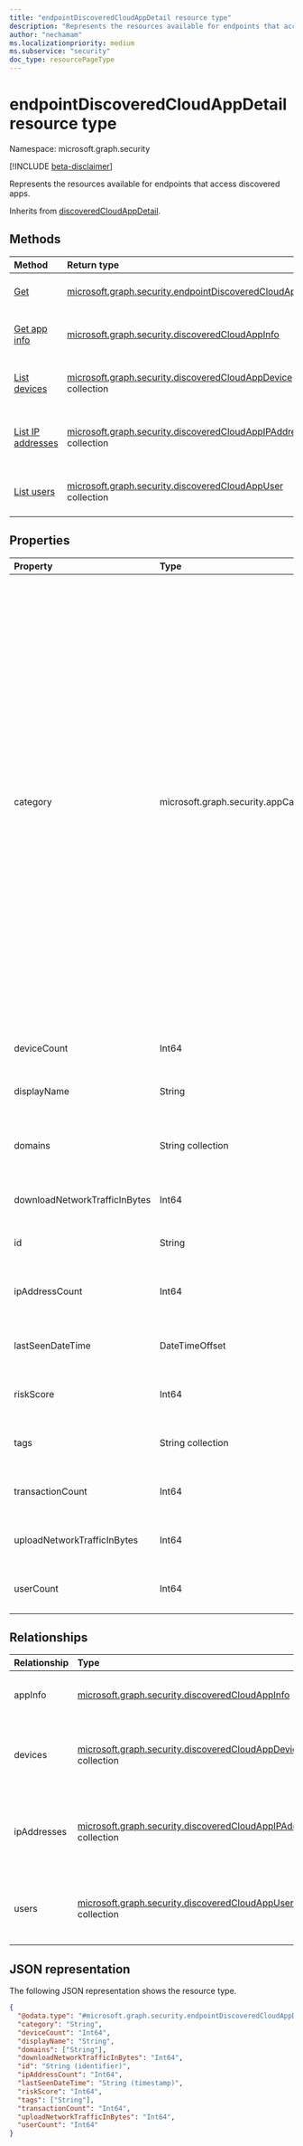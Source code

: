 ```yaml
---
title: "endpointDiscoveredCloudAppDetail resource type"
description: "Represents the resources available for endpoints that access discovered apps."
author: "nechamam"
ms.localizationpriority: medium
ms.subservice: "security"
doc_type: resourcePageType
---
```


# endpointDiscoveredCloudAppDetail resource type

Namespace: microsoft.graph.security

[!INCLUDE [beta-disclaimer](../../includes/beta-disclaimer.md)]

Represents the resources available for endpoints that access discovered apps.

Inherits from [discoveredCloudAppDetail](../resources/security-discoveredcloudappdetail.md).

## Methods
|Method|Return type|Description|
|:---|:---|:---|
|[Get](../api/security-endpointdiscoveredcloudappdetail-get.md)|[microsoft.graph.security.endpointDiscoveredCloudAppDetail](../resources/security-endpointdiscoveredcloudappdetail.md)|Get the properties and relationships of a endpoint accessing discovered apps.|
|[Get app info](../api/security-discoveredcloudappinfo-get.md)|[microsoft.graph.security.discoveredCloudAppInfo](../resources/security-discoveredcloudappinfo.md)|Get the discoveredCloudAppInfo resource from the appInfo navigation property.|
|[List devices](../api/security-endpointdiscoveredcloudappdetail-list-devices.md)|[microsoft.graph.security.discoveredCloudAppDevice](../resources/security-discoveredcloudappdevice.md) collection|Get the discoveredCloudAppDevice resources from the devices navigation property.|
|[List IP addresses](../api/security-discoveredcloudappdetail-list-ipaddresses.md)|[microsoft.graph.security.discoveredCloudAppIPAddress](../resources/security-discoveredcloudappipaddress.md) collection|Get the discoveredCloudAppIPAddress resources from the ipAddresses navigation property.|
|[List users](../api/security-discoveredcloudappdetail-list-users.md)|[microsoft.graph.security.discoveredCloudAppUser](../resources/security-discoveredcloudappuser.md) collection|Get the discoveredCloudAppUser resources from the users navigation property.|


## Properties
|Property|Type|Description|
|:---|:---|:---|
|category|microsoft.graph.security.appCategory|The list of category of discovered apps. The possible values are: `security`, `collaboration`, `hostingServices`, `onlineMeetings`, `newsAndEntertainment`, `eCommerce`, `education`, `cloudStorage`, `marketing`, `operationsManagement`, `health`, `advertising`, `productivity`, `accountingAndFinance`, `contentManagement`, `contentSharing`, `businessManagement`, `communications`, `dataAnalytics`, `businessIntelligence`, `webemail`, `codeHosting`, `webAnalytics`, `socialNetwork`, `crm`, `forums`, `humanResourceManagement`, `transportationAndTravel`, `productDesign`, `sales`, `cloudComputingPlatform`, `projectManagement`, `personalInstantMessaging`, `developmentTools`, `itServices`, `supplyChainAndLogistics`, `propertyManagement`, `customerSupport`, `internetOfThings`, `vendorManagementSystems`, `websiteMonitoring`, `generativeAi`, `unknown`, `unknownFutureValue`. Inherited from [discoveredCloudAppDetail](../resources/security-discoveredcloudappdetail.md). |
|deviceCount|Int64|The number of devices that accessed the discovered app. |
|displayName|String|The name of the discovered cloud app. Inherited from [discoveredCloudAppDetail](../resources/security-discoveredcloudappdetail.md). |
|domains|String collection|The list of domains identified as belonging to the discovered app. Inherited from [discoveredCloudAppDetail](../resources/security-discoveredcloudappdetail.md). |
|downloadNetworkTrafficInBytes|Int64|The amount of download traffic from the app. Inherited from [discoveredCloudAppDetail](../resources/security-discoveredcloudappdetail.md). |
|id|String|The ID of the discovered app. Inherited from [discoveredCloudAppDetail](../resources/security-discoveredcloudappdetail.md). |
|ipAddressCount|Int64|The count of IP addresses that accessed the discovered app. Inherited from [discoveredCloudAppDetail](../resources/security-discoveredcloudappdetail.md). |
|lastSeenDateTime|DateTimeOffset|The date and time when the app was last seen. Inherited from [discoveredCloudAppDetail](../resources/security-discoveredcloudappdetail.md). |
|riskScore|Int64|The risk score of the discovered app. Inherited from [discoveredCloudAppDetail](../resources/security-discoveredcloudappdetail.md). |
|tags|String collection|A list of tags applied to a discovered app. Inherited from [discoveredCloudAppDetail](../resources/security-discoveredcloudappdetail.md). |
|transactionCount|Int64|The total transanctions on the discovered app. Inherited from [discoveredCloudAppDetail](../resources/security-discoveredcloudappdetail.md). |
|uploadNetworkTrafficInBytes|Int64|The upload traffic on the discovered app. Inherited from [discoveredCloudAppDetail](../resources/security-discoveredcloudappdetail.md). |
|userCount|Int64|The count of users who access the discovered app. Inherited from [discoveredCloudAppDetail](../resources/security-discoveredcloudappdetail.md). |

## Relationships
|Relationship|Type|Description|
|:---|:---|:---|
|appInfo|[microsoft.graph.security.discoveredCloudAppInfo](../resources/security-discoveredcloudappinfo.md)|Represents the discovered app details.|
|devices|[microsoft.graph.security.discoveredCloudAppDevice](../resources/security-discoveredcloudappdevice.md) collection|Represents the devices that access the discovered apps.|
|ipAddresses|[microsoft.graph.security.discoveredCloudAppIPAddress](../resources/security-discoveredcloudappipaddress.md) collection|Represents the IP addressses that access the discovered apps.|
|users|[microsoft.graph.security.discoveredCloudAppUser](../resources/security-discoveredcloudappuser.md) collection|Represents the users who access the discovered apps.|

## JSON representation
The following JSON representation shows the resource type.
<!-- {
  "blockType": "resource",
  "keyProperty": "id",
  "@odata.type": "microsoft.graph.security.endpointDiscoveredCloudAppDetail",
  "baseType": "microsoft.graph.security.discoveredCloudAppDetail",
  "openType": false
}
-->
``` json
{
  "@odata.type": "#microsoft.graph.security.endpointDiscoveredCloudAppDetail",
  "category": "String",
  "deviceCount": "Int64",
  "displayName": "String",
  "domains": ["String"],
  "downloadNetworkTrafficInBytes": "Int64",
  "id": "String (identifier)",
  "ipAddressCount": "Int64",
  "lastSeenDateTime": "String (timestamp)",
  "riskScore": "Int64",
  "tags": ["String"],
  "transactionCount": "Int64",
  "uploadNetworkTrafficInBytes": "Int64",
  "userCount": "Int64"
}
```
